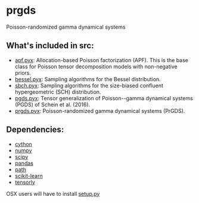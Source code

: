 # prgds
Poisson-randomized gamma dynamical systems

## What's included in src:

* [apf.pyx](src/apf/base/apf.pyx): Allocation-based Poisson factorization (APF). This is the base class for Poisson tensor decomposition models with non-negative priors.
* [bessel.pyx](src/apf/base/bessel.pyx): Sampling algorithms for the Bessel distribution.
* [sbch.pyx](src/apf/base/sbch.pyx): Sampling algorithms for the size-biased confluent hypergeometric (SCH) distribution.
* [pgds.pyx](src/apf/models/pgds.pyx): Tensor generalization of Poisson--gamma dynamical systems (PGDS) of Schein et al. (2016).
* [prgds.pyx](src/apf/models/prgds.pyx): Poisson-randomized gamma dynamical systems (PrGDS).

## Dependencies:
* [cython](https://cython.org/)
* [numpy](https://www.numpy.org/)
* [scipy](https://www.scipy.org/)
* [pandas](https://pandas.pydata.org/)
* [path](https://anaconda.org/anaconda/path.py)
* [scikit-learn](https://scikit-learn.org/stable/)
* [tensorly](http://tensorly.org/stable/index.html)

OSX users will have to install [setup.py](setup.py)
